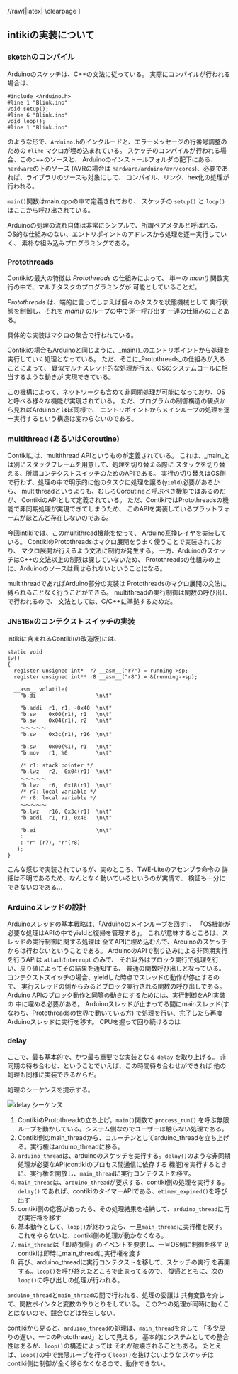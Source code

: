 
//raw[|latex| \\clearpage ]


intikiの実装について
--------------------

### sketchのコンパイル

Arduinoのスケッチは、C++の文法に従っている。
実際にコンパイルが行われる場合は、

```
#include <Arduino.h>
#line 1 "Blink.ino"
void setup();
#line 6 "Blink.ino"
void loop();
#line 1 "Blink.ino"
```

のような形で、`Arduino.h`のインクルードと、エラーメッセージの行番号調整のための `#line`
マクロが埋め込まれている。
スケッチのコンパイルが行われる場合、このc++のソースと、
Arduinoのインストールフォルダの配下にある、`hardware`の下のソース
(AVRの場合は `hardware/arduino/avr/cores`)、必要であれば、ライブラリのソースも対象にして、
コンパイル、リンク、hex化の処理が行われる。

`main()`関数はmain.cppの中で定義されており、
スケッチの `setup()` と `loop()` はここから呼び出されている。

Arduinoの処理の流れ自体は非常にシンプルで、所謂ベアメタルと呼ばれる、
OS的な仕組みのない、エントリポイントのアドレスから処理を逐一実行していく、
素朴な組み込みプログラミングである。




### Protothreads

Contikiの最大の特徴は _Protothreads_ の仕組みによって、
単一の _main()_ 関数実行の中で、マルチタスクのプログラミングが
可能としていることだ。

_Protothreads_ は、端的に言ってしまえば個々のタスクを状態機械として
実行状態を制御し、それを _main()_ のループの中で逐一呼び出す
一連の仕組みのことある。

具体的な実装はマクロの集合で行われている。



Contikiの場合もArduinoと同じように、_main()_のエントリポイントから処理を
実行していく処理となっている。
ただ、そこに_Protothreads_の仕組みが入ることによって、
疑似マルチスレッド的な処理が行え、OSのシステムコールに相当するような動きが
実現できている。

この機構によって、ネットワークも含めて非同期処理が可能になっており、OSと呼べる様々な機能が実現されている。
ただ、プログラムの制御構造の観点から見ればArduinoとほぼ同様で、
エントリポイントからメインループの処理を逐一実行するという構造は変わらないのである。


### multithread (あるいはCoroutine)

Contikiには、multithread APIというものが定義されている。
これは、_main_とは別にスタックフレームを用意して、処理を切り替える際に
スタックを切り替える、所謂コンテクストスイッチのためのAPIである。
実行の切り替えはOS側で行わず、処理の中で明示的に他のタスクに処理を譲る(`yield`)必要があるから、
multithreadというよりも、むしろCoroutineと呼ぶべき機能ではあるのだが、
ContikiのAPIとして定義されている。
ただ、ContikiではProtothreadsの機能で非同期処理が実現できてしまうため、
このAPIを実装しているプラットフォームがほとんど存在しないのである。

今回intikiでは、このmultithread機能を使って、
Arduino互換レイヤを実装している。
ContikiのProtothreadsはマクロ展開をうまく使うことで実装されており、
マクロ展開が行えるよう文法に制約が発生する。
一方、ArduinoのスケッチはC++の文法以上の制限は課していないため、
Protothreadsの仕組みの上に、Arduinoのソースは乗せられないということになる。

multithreadであればArduino部分の実装は
Protothreadsのマクロ展開の文法に縛られることなく行うことができる。
multithreadの実行制御は関数の呼び出しで行われるので、
文法としては、C/C++に準拠するためだ。


### JN516xのコンテクストスイッチの実装

intikiに含まれるContiki(の改造版)には、

````
static void
sw()
{
  register unsigned int*  r7 __asm__("r7") = running->sp;
  register unsigned int** r8 __asm__("r8") = &(running->sp);

  __asm__ volatile(
    "b.di                   \n\t"

    "b.addi  r1, r1, -0x40  \n\t"
    "b.sw    0x00(r1), r1   \n\t"
    "b.sw    0x04(r1), r2   \n\t"
    ～～～～～
    "b.sw    0x3c(r1), r16  \n\t"

    "b.sw    0x00(%1), r1   \n\t"
    "b.mov   r1, %0         \n\t"

    /* r1: stack pointer */
    "b.lwz   r2,  0x04(r1)  \n\t"
    ～～～～～
    "b.lwz   r6,  0x18(r1)  \n\t"
    /* r7: local variable */
    /* r8: local variable */
    ～～～～～
    "b.lwz   r16, 0x3c(r1)  \n\t"
    "b.addi  r1, r1, 0x40   \n\t"

    "b.ei                   \n\t"
    :
    : "r" (r7), "r"(r8)
   );
}
````

こんな感じで実装されているが、実のところ、TWE-Liteのアセンブラ命令の
詳細は不明であるため、なんとなく動いているというのが実情で、
検証も十分にできないのである…


### Arduinoスレッドの設計

Arduinoスレッドの基本戦略は、「Arduinoのメインループを回す」、
「OS機能が必要な処理はAPIの中でyieldと復帰を管理する」。
これが意味するところは、スレッドの実行制御に関する処理は
全てAPIに埋め込むんで、Arduinoのスケッチからは行わないということである。
ArduinoのAPIで割り込みによる非同期実行を行うAPIは `attachInterrupt` のみで、
それ以外はブロック実行で処理を行い、戻り値によってその結果を通知する、
普通の関数呼び出しとなっている。
コンテクストスイッチの場合、yieldした時点でスレッドの動作が停止するので、
実行スレッドの側からみるとブロック実行される関数の呼び出しである。
Arduino APIのブロック動作と同等の動きにするためには、実行制御をAPI実装の
中に埋める必要がある。
Arduinoスレッドが止まってる間にmainスレッド(すなわち、Protothreadsの世界で動いている方)
で処理を行い、完了したら再度Arduinoスレッドに実行を移す。
CPUを握って回り続けるのは



### delay

ここで、最も基本的で、かつ最も重要でな実装となる `delay` を取り上げる。
非同期の待ち合わせ、ということでいえば、この時間待ち合わせができれば
他の処理も同様に実装できるからだ。

処理のシーケンスを提示する。

![delay シーケンス](delay_sequence.svg "sche")

1. ContikiのProtothreadの立ち上げ。`main()`関数で `process_run()` を呼ぶ無限ループを動かしている。システム側なのでユーザーは触らない処理である。
2. Contiki側のmain_threadから、コルーチンとしてarduino_threadを立ち上げる。実行権はarduino_threadに移る。
3. `arduino_thread`は、arduinoのスケッチを実行する。`delay()`のような非同期処理が必要なAPI(contikiのプロセス間通信に依存する 機能)を実行するときに、実行権を開放し、`main_thread`に実行コンテクストを移す。
4. `main_thread`は、`arduino_thread`が要求する、contiki側の処理を実行する。`delay()` であれば、contikiのタイマーAPIである、`etimer_expired()`を呼び出す
6. contiki側の応答があったら、その処理結果を格納して、`arduino_thread`に再び実行権を移す
7. 基本動作として、`loop()`が終わったら、一旦`main_thread`に実行権を戻す。 これをやらないと、contiki側の処理が動かなくなる。
8. `main_thread`は「即時復帰」のイベントを要求し、一旦OS側に制御を移す
9, contikiは即時にmain_threadに実行権を渡す
10. 再び、arduino_threadに実行コンテクストを移して、スケッチの実行 を再開する。`loop()`を呼び終えたところで止まってるので、 復帰とともに、次の`loop()`の呼び出しの処理が行われる。

`arduino_thread`と`main_thread`の間で行われる、処理の委譲は
共有変数を介して、関数ポインタと変数のやりとりをしている。
この2つの処理が同時に動くことはないので、競合などは発生しない。

contikiから見ると、`arduino_thread`の処理は、`main_thread`を介して
「多少戻りの遅い、一つのProtothread」として見える。
基本的にシステムとしての整合性はあるが、`loop()`の構造によっては
それが破壊されることもある。
たとえば、`loop()`の中で無限ループを行って`loop()`を抜けないような
スケッチはcontiki側に制御が全く移らなくなるので、動作できない。
